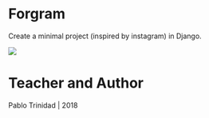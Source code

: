 
# Forgram

Create a minimal project (inspired by instagram) in Django.

![](https://github.com/sango09/Platzigram/blob/master/static/img/instagram.png)

# Teacher and Author

Pablo Trinidad | 2018
